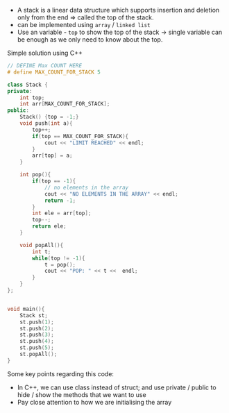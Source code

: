 + A stack is a linear data structure which supports insertion and deletion only from the end => called the top of the stack.
+ can be implemented using `array` / `linked list`
+ Use an variable - `top` to show the top of the stack -> single variable can be enough as we only need to know about the top.
    
Simple solution using C++
```c++
// DEFINE Max COUNT HERE
# define MAX_COUNT_FOR_STACK 5

class Stack {
private:
    int top;
    int arr[MAX_COUNT_FOR_STACK];
public:
    Stack() {top = -1;}
    void push(int a){
        top++;
        if(top == MAX_COUNT_FOR_STACK){
            cout << "LIMIT REACHED" << endl;
        }
        arr[top] = a;
    }

    int pop(){
        if(top == -1){
            // no elements in the array
            cout << "NO ELEMENTS IN THE ARRAY" << endl;
            return -1;
        }
        int ele = arr[top];
        top--;
        return ele;
    }

    void popAll(){
        int t;
        while(top != -1){
            t = pop();
            cout << "POP: " << t <<  endl;
        }
    }
};


void main(){
    Stack st;
    st.push(1);
    st.push(2);
    st.push(3);
    st.push(4);
    st.push(5);
    st.popAll();
}
```
    
Some key points regarding this code: 
+ In C++, we can use class instead of struct; and use private / public to hide / show the methods that we want to use
+ Pay close attention to how we are initialising the array